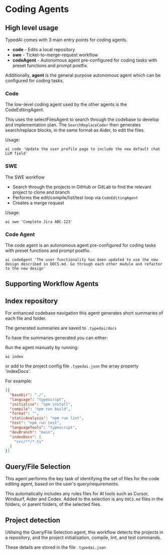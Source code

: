 # Coding Agents

## High level usage

TypedAI comes with 3 main entry points for coding agents.

- **code** - Edits a local repository
- **swe** - Ticket-to-merge-request workflow
- **codeAgent** - Autonomous agent pre-configured for coding tasks with preset functions and prompt postfix.

Additionally, **agent** is the general purpose autonomous agent which can be configured for coding tasks.

### Code

The low-level coding agent used by the other agents is the CodeEditingAgent.

This uses the selectFilesAgent to search through the codebase to develop and implementation plan.
The `SearchReplaceCoder` then generates search/replace blocks, in the same format as Aider, to edit the files.

Usage:

`ai code 'Update the user profile page to include the new default chat LLM field'`

### SWE

The SWE workflow 
- Search through the projects in GitHub or GitLab to find the relevant project to clone and branch
- Performs the edit/compile/list/test loop via `CodeEditingAgent`
- Creates a merge request

Usage:

`ai swe 'Complete Jira ABC-123'`

### Code Agent

The code agent is an autonomous agent pre-configured for coding tasks with preset functions and prompt postfix.

`ai codeAgent 'The user functionality has been updated to use the new design described in DOCS.md. Go through each other module and refactor to the new design'`

## Supporting Workflow Agents

## Index repository

For enhanced codebase navigation this agent generates short summaries of each file and folder.

The generated summaries are saved to `.typedai/docs`

To have the summaries generated you can either:

Run the agent manually by running:

`ai index`

or add to the project config file `.typedai.json` the array property 'indexDocs'. 

For example:

```json
[{
  "baseDir": "./",
  "language": "typescript",
  "initialise": "npm install",
  "compile": "npm run build",
  "format": "",
  "staticAnalysis": "npm run lint",
  "test": "npm run test",
  "languageTools": "typescript",
  "devBranch": "main",
  "indexDocs": [
    "src/**/*.ts"
  ]
}]
```

## Query/File Selection

This agent performs the key task of identifying the set of files for the code editing agent, based on the user's query/requirements.

This automatically includes any rules files for AI tools such as Cursor, Windsurf, Aider and Codex. Added to the selection is any `DOCS.md` files
in the folders, or parent folders, of the selected files.

## Project detection

Utilising the Query/File Selection agent, this workflow detects the projects in a repository, and the project initialisation, compile, lint, and test commands.

These details are stored in the file `.typedai.json`




